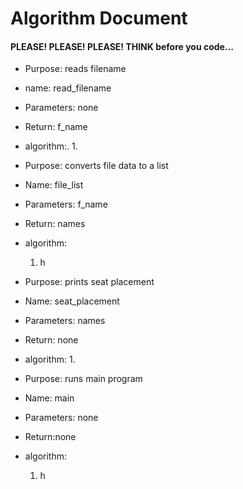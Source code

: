 # Algorithm Document
#### PLEASE! PLEASE! PLEASE! THINK before you code...


* Purpose:  reads filename
* name: read_filename
* Parameters: none
* Return: f_name
* algorithm:.
  1. 



* Purpose:  converts file data to a list
* Name: file_list
* Parameters: f_name
* Return: names
* algorithm:
  1.  h


* Purpose:  prints seat placement
* Name: seat_placement
* Parameters: names
* Return: none
* algorithm:
  1.  


* Purpose:  runs main program
* Name: main
* Parameters: none
* Return:none
* algorithm:
  1.  h